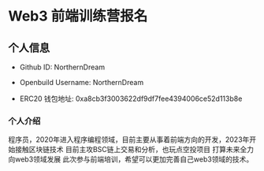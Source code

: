 # Web3 前端训练营报名

## 个人信息

* Github ID: NorthernDream

* Openbuild Username: NorthernDream

* ERC20 钱包地址: 0xa8cb3f3003622df9df7fee4394006ce52d113b8e

### 个人介绍

程序员，2020年进入程序编程领域，目前主要从事着前端方向的开发，2023年开始接触区块链技术
目前主攻BSC链上交易和分析，也玩点空投项目
打算未来全力向web3领域发展
此次参与前端培训，希望可以更加完善自己web3领域的技术。